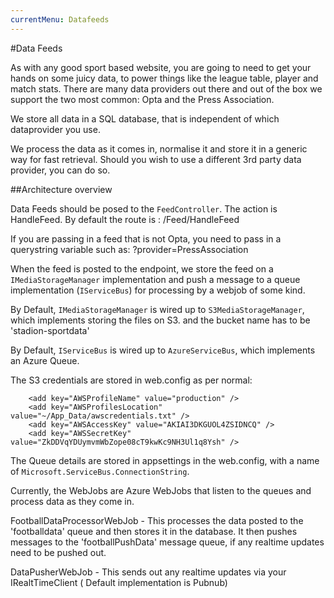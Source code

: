 ```yaml
---
currentMenu: Datafeeds
---
```

#Data Feeds


As with any good sport based website, you are going to need to get your hands on some juicy data, to power things like the league table, player and match stats.
There are many data providers out there and out of the box we support the two most common: Opta and the Press Association.

We store all data in a SQL database, that is independent of which dataprovider you use. 

We process the data as it comes in, normalise it and store it in a generic way for fast retrieval. Should you wish to use a different 3rd party data provider, you can do so.

##Architecture overview

Data Feeds should be posed to the ```FeedController```. The action is HandleFeed. By default the route is : /Feed/HandleFeed

If you are passing in a feed that is not Opta, you need to pass in a querystring variable such as: ?provider=PressAssociation

When the feed is posted to the endpoint, we store the feed on a ```IMediaStorageManager``` implementation and push a message to a queue implementation (```IServiceBus```)  for processing by a webjob of some kind.


By Default, ```IMediaStorageManager``` is wired up to ```S3MediaStorageManager```, which implements storing the files on S3. and the bucket name has to be 'stadion-sportdata'

By Default, ```IServiceBus``` is wired up to ```AzureServiceBus```, which implements an Azure Queue.

The S3 credentials are stored in web.config as per normal:
```
	<add key="AWSProfileName" value="production" />
    <add key="AWSProfilesLocation" value="~/App_Data/awscredentials.txt" />
    <add key="AWSAccessKey" value="AKIAI3DKGUOL4ZSIDNCQ" />
    <add key="AWSSecretKey" value="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" />
```
The Queue details are stored in appsettings in the web.config, with a name of ```Microsoft.ServiceBus.ConnectionString```.


Currently, the WebJobs are Azure WebJobs that listen to the queues and process data as they come in.

FootballDataProcessorWebJob - This processes the data posted to the 'footballdata' queue and then stores it in the database. It then pushes messages to the 'footballPushData' message queue, if any realtime updates need to be pushed out.

DataPusherWebJob - This sends out any realtime updates via your IRealtTimeClient ( Default implementation is Pubnub)
